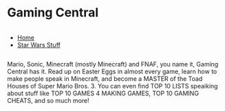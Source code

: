 # Gaming Central

<nav>
  <ul style="display:inline-block;">
    <a href="milesmauro.com"><li>Home</li></a>
    <a href="milesmauro.com/starwarsstuff"><li>Star Wars Stuff</li></a>
</ul>
</nav>

Mario, Sonic, Minecraft (mostly Minecraft) and FNAF, you name it, Gaming Central has it. Read up on Easter Eggs in almost every game, learn how to make people speak in Minecraft, and become a MASTER of the Toad Houses of Super Mario Bros. 3. You can even find TOP 10 LISTS speaiking about stuff like TOP 10 GAMES 4 MAKING GAMES, TOP 10 GAMING CHEATS, and so much more!
